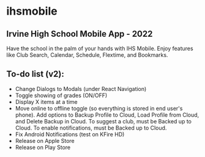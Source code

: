 # ihsmobile

## Irvine High School Mobile App - 2022
Have the school in the palm of your hands with IHS Mobile. Enjoy features like Club Search, Calendar, Schedule, Flextime, and Bookmarks.

## To-do list (v2):
- Change Dialogs to Modals (under React Navigation)
- Toggle showing of grades (ON/OFF)
- Display X items at a time
- Move online to offline toggle (so everything is stored in end user's phone). Add options to Backup Profile to Cloud, Load Profile from Cloud, and Delete Backup in Cloud. To suggest a club, must be Backed up to Cloud. To enable notifications, must be Backed up to Cloud.
- Fix Android Notifications (test on KFire HD)
- Release on Apple Store
- Release on Play Store
